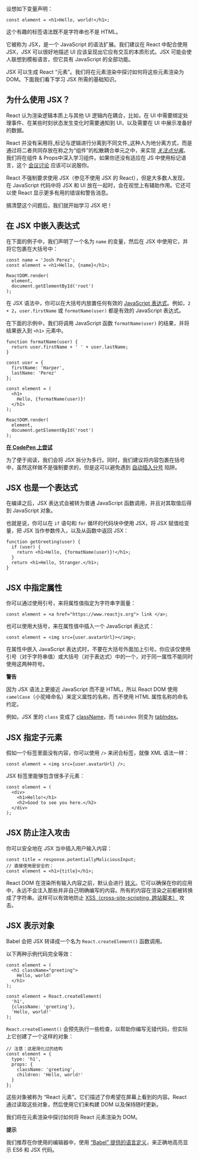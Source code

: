 设想如下变量声明：

```React
const element = <h1>Hello, world!</h1>;
```

这个有趣的标签语法既不是字符串也不是 HTML。

它被称为 JSX，是一个 JavaScript 的语法扩展。我们建议在 React 中配合使用 JSX，JSX 可以很好地描述 UI 应该呈现出它应有交互的本质形式。JSX 可能会使人联想到模板语言，但它具有 JavaScript 的全部功能。

JSX 可以生成 React “元素”。我们将在元素渲染中探讨如何将这些元素渲染为 DOM。下面我们看下学习 JSX 所需的基础知识。

## 为什么使用 JSX？

React 认为渲染逻辑本质上与其他 UI 逻辑内在耦合，比如，在 UI 中需要绑定处理事件、在某些时刻状态发生变化时需要通知到 UI，以及需要在 UI 中展示准备好的数据。

React 并没有采用将_标记与逻辑进行分离到不同文件_这种人为地分离方式，而是通过将二者共同存放在称之为“组件”的松散耦合单元之中，来实现 [_关注点分离_](https://en.wikipedia.org/wiki/Separation_of_concerns)。我们将在组件 & Props中深入学习组件。如果你还没有适应在 JS 中使用标记语言，这个 [会议讨论](https://www.youtube.com/watch?v=x7cQ3mrcKaY) 应该可以说服你。

React 不强制要求使用 JSX（参见不使用 JSX 的 React），但是大多数人发现，在 JavaScript 代码中将 JSX 和 UI 放在一起时，会在视觉上有辅助作用。它还可以使 React 显示更多有用的错误和警告消息。

搞清楚这个问题后，我们就开始学习 JSX 吧！

## 在 JSX 中嵌入表达式

在下面的例子中，我们声明了一个名为 `name` 的变量，然后在 JSX 中使用它，并将它包裹在大括号中：

```React
const name = 'Josh Perez';
const element = <h1>Hello, {name}</h1>;

ReactDOM.render(
  element,
  document.getElementById('root')
);

```

在 JSX 语法中，你可以在大括号内放置任何有效的 [JavaScript 表达式](https://developer.mozilla.org/en-US/docs/Web/JavaScript/Guide/Expressions_and_Operators#Expressions)。例如，`2 + 2`，`user.firstName` 或 `formatName(user)` 都是有效的 JavaScript 表达式。

在下面的示例中，我们将调用 JavaScript 函数 `formatName(user)` 的结果，并将结果嵌入到 `<h1>` 元素中。

```React
function formatName(user) {
  return user.firstName + ' ' + user.lastName;
}

const user = {
  firstName: 'Harper',
  lastName: 'Perez'
};

const element = (
  <h1>
    Hello, {formatName(user)}! 
  </h1>
);

ReactDOM.render(
  element,
  document.getElementById('root')
);
```

[**在 CodePen 上尝试**](https://codepen.io/kdpisda/pen/jBdNbN)

为了便于阅读，我们会将 JSX 拆分为多行。同时，我们建议将内容包裹在括号中，虽然这样做不是强制要求的，但是这可以避免遇到 [自动插入分号](http://stackoverflow.com/q/2846283) 陷阱。

## JSX 也是一个表达式

在编译之后，JSX 表达式会被转为普通 JavaScript 函数调用，并且对其取值后得到 JavaScript 对象。

也就是说，你可以在 `if` 语句和 `for` 循环的代码块中使用 JSX，将 JSX 赋值给变量，把 JSX 当作参数传入，以及从函数中返回 JSX：

```React
function getGreeting(user) {
  if (user) {
    return <h1>Hello, {formatName(user)}!</h1>;
  }
  return <h1>Hello, Stranger.</h1>;
}
```

## JSX 中指定属性

你可以通过使用引号，来将属性值指定为字符串字面量：

```React
const element = <a href="https://www.reactjs.org"> link </a>;
```

也可以使用大括号，来在属性值中插入一个 JavaScript 表达式：

```React
const element = <img src={user.avatarUrl}></img>;
```

在属性中嵌入 JavaScript 表达式时，不要在大括号外面加上引号。你应该仅使用引号（对于字符串值）或大括号（对于表达式）中的一个，对于同一属性不能同时使用这两种符号。

**警告**

因为 JSX 语法上更接近 JavaScript 而不是 HTML，所以 React DOM 使用 `camelCase`（小驼峰命名）来定义属性的名称，而不使用 HTML 属性名称的命名约定。

例如，JSX 里的 `class` 变成了 [className](https://developer.mozilla.org/en-US/docs/Web/API/Element/className)，而 `tabindex` 则变为 [tabIndex](https://developer.mozilla.org/en-US/docs/Web/API/HTMLElement/tabIndex)。

## JSX 指定子元素

假如一个标签里面没有内容，你可以使用 `/>` 来闭合标签，就像 XML 语法一样：

```React
const element = <img src={user.avatarUrl} />;
```

JSX 标签里能够包含很多子元素：

```React
const element = (
  <div>
    <h1>Hello!</h1>
    <h2>Good to see you here.</h2>
  </div>
);
```

## JSX 防止注入攻击

你可以安全地在 JSX 当中插入用户输入内容：

```React
const title = response.potentiallyMaliciousInput;
// 直接使用是安全的：
const element = <h1>{title}</h1>;
```

React DOM 在渲染所有输入内容之前，默认会进行 [转义](https://stackoverflow.com/questions/7381974/which-characters-need-to-be-escaped-on-html)。它可以确保在你的应用中，永远不会注入那些并非自己明确编写的内容。所有的内容在渲染之前都被转换成了字符串。这样可以有效地防止 [XSS（cross-site-scripting, 跨站脚本）](https://en.wikipedia.org/wiki/Cross-site_scripting) 攻击。

## JSX 表示对象

Babel 会把 JSX 转译成一个名为 `React.createElement()` 函数调用。

以下两种示例代码完全等效：

```React
const element = (
  <h1 className="greeting">
    Hello, world!
  </h1>
);
```

```React
const element = React.createElement(
  'h1',
  {className: 'greeting'},
  'Hello, world!'
);
```

`React.createElement()` 会预先执行一些检查，以帮助你编写无错代码，但实际上它创建了一个这样的对象：

```React
// 注意：这是简化过的结构
const element = {
  type: 'h1',
  props: {
    className: 'greeting',
    children: 'Hello, world!'
  }
};
```

这些对象被称为 “React 元素”。它们描述了你希望在屏幕上看到的内容。React 通过读取这些对象，然后使用它们来构建 DOM 以及保持随时更新。

我们将在元素渲染中探讨如何将 React 元素渲染为 DOM。

**提示**

我们推荐在你使用的编辑器中，使用 [“Babel” 提供的语言定义](https://babeljs.io/docs/en/next/editors)，来正确地高亮显示 ES6 和 JSX 代码。